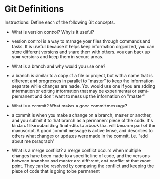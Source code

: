 # Git Definitions

Instructions:  Define each of the following Git concepts.

* What is version control?  Why is it useful?
 - version control is a way to manage your files through commands and tasks. It is useful because it helps keep information organized, you can store different versions and share them with others, you can back up your versions and keep them in secure areas.
* What is a branch and why would you use one?
 - a branch is similar to a copy of a file or project, but with a name that is different and progresses in parallel to "master" to keep the information separate while changes are made. You would use one if you are adding information or editing information that may be experimental or semi-permanent and don't want to mess up the information on "master"
* What is a commit? What makes a good commit message?
 - a commit is when you make a change on a branch, master or another, and you submit it to that branch as a permanent piece of the code. It's kinda of like submitting final edits to a book that will become part of the manuscript.
 A good commit message is active tense, and describes to others what changes or updates were made in the commit, i.e. "add about me paragraph"
* What is a merge conflict?
a merge conflict occurs when multiple changes have been made to a specific line of code, and the versions between branches and master are different, and conflict at that exact point. They can be resolved by comparing the conflict and keeping the piece of code that is going to be permanent
